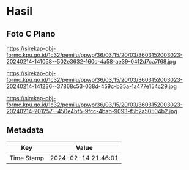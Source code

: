# Hasil

## Foto C Plano

https://sirekap-obj-formc.kpu.go.id/1c32/pemilu/ppwp/36/03/15/20/03/3603152003023-20240214-141058--502e3632-160c-4a58-ae39-0412d7ca7f68.jpg

https://sirekap-obj-formc.kpu.go.id/1c32/pemilu/ppwp/36/03/15/20/03/3603152003023-20240214-141236--37868c53-038d-459c-b35a-1a477e154c29.jpg

https://sirekap-obj-formc.kpu.go.id/1c32/pemilu/ppwp/36/03/15/20/03/3603152003023-20240214-201257--450e4bf5-9fcc-4bab-9093-f5b2a50504b2.jpg


## Metadata

| Key        | Value               |
| ---------- | ------------------- |
| Time Stamp | 2024-02-14 21:46:01 |



